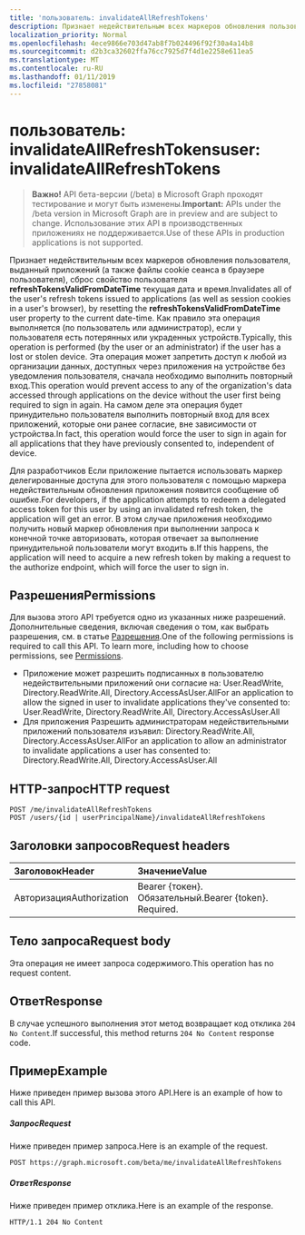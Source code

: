 ```yaml
---
title: 'пользователь: invalidateAllRefreshTokens'
description: Признает недействительным всех маркеров обновления пользователя, выданный приложений (а также файлы cookie сеанса в браузере пользователя), сброс свойство пользователя **refreshTokensValidFromDateTime** текущая дата и время. Как правило эта операция выполняется (по пользователь или администратор), если у пользователя есть потерянных или украденных устройств.  Эта операция может запретить доступ к любой из организации данных, доступных через приложения на устройстве без уведомления пользователя, сначала необходимо выполнить повторный вход. На самом деле эта операция будет принудительно пользователя выполнить повторный вход для всех приложений, которые они ранее согласие, вне зависимости от устройства.
localization_priority: Normal
ms.openlocfilehash: 4ece9866e703d47ab8f7b024496f92f30a4a14b8
ms.sourcegitcommit: d2b3ca32602ffa76cc7925d7f4d1e2258e611ea5
ms.translationtype: MT
ms.contentlocale: ru-RU
ms.lasthandoff: 01/11/2019
ms.locfileid: "27858081"
---
```

# <a name="user-invalidateallrefreshtokens"></a><span data-ttu-id="d7748-106">пользователь: invalidateAllRefreshTokens</span><span class="sxs-lookup"><span data-stu-id="d7748-106">user: invalidateAllRefreshTokens</span></span>

> <span data-ttu-id="d7748-107">**Важно!** API бета-версии (/beta) в Microsoft Graph проходят тестирование и могут быть изменены.</span><span class="sxs-lookup"><span data-stu-id="d7748-107">**Important:** APIs under the /beta version in Microsoft Graph are in preview and are subject to change.</span></span> <span data-ttu-id="d7748-108">Использование этих API в производственных приложениях не поддерживается.</span><span class="sxs-lookup"><span data-stu-id="d7748-108">Use of these APIs in production applications is not supported.</span></span>

<span data-ttu-id="d7748-109">Признает недействительным всех маркеров обновления пользователя, выданный приложений (а также файлы cookie сеанса в браузере пользователя), сброс свойство пользователя **refreshTokensValidFromDateTime** текущая дата и время.</span><span class="sxs-lookup"><span data-stu-id="d7748-109">Invalidates all of the user's refresh tokens issued to applications (as well as session cookies in a user's browser), by resetting the **refreshTokensValidFromDateTime** user property to the current date-time.</span></span> <span data-ttu-id="d7748-110">Как правило эта операция выполняется (по пользователь или администратор), если у пользователя есть потерянных или украденных устройств.</span><span class="sxs-lookup"><span data-stu-id="d7748-110">Typically, this operation is performed (by the user or an administrator) if the user has a lost or stolen device.</span></span>  <span data-ttu-id="d7748-111">Эта операция может запретить доступ к любой из организации данных, доступных через приложения на устройстве без уведомления пользователя, сначала необходимо выполнить повторный вход.</span><span class="sxs-lookup"><span data-stu-id="d7748-111">This operation would prevent access to any of the organization's data accessed through applications on the device without the user first being required to sign in again.</span></span> <span data-ttu-id="d7748-112">На самом деле эта операция будет принудительно пользователя выполнить повторный вход для всех приложений, которые они ранее согласие, вне зависимости от устройства.</span><span class="sxs-lookup"><span data-stu-id="d7748-112">In fact, this operation would force the user to sign in again for all applications that they have previously consented to, independent of device.</span></span>

<span data-ttu-id="d7748-113">Для разработчиков Если приложение пытается использовать маркер делегированные доступа для этого пользователя с помощью маркера недействительным обновления приложения появится сообщение об ошибке.</span><span class="sxs-lookup"><span data-stu-id="d7748-113">For developers, if the application attempts to redeem a delegated access token for this user by using an invalidated refresh token, the application will get an error.</span></span> <span data-ttu-id="d7748-114">В этом случае приложения необходимо получить новый маркер обновления при выполнении запроса к конечной точке авторизовать, которая отвечает за выполнение принудительной пользователи могут входить в.</span><span class="sxs-lookup"><span data-stu-id="d7748-114">If this happens, the application will need to acquire a new refresh token by making a request to the authorize endpoint, which will force the user to sign in.</span></span>

## <a name="permissions"></a><span data-ttu-id="d7748-115">Разрешения</span><span class="sxs-lookup"><span data-stu-id="d7748-115">Permissions</span></span>
<span data-ttu-id="d7748-p105">Для вызова этого API требуется одно из указанных ниже разрешений. Дополнительные сведения, включая сведения о том, как выбрать разрешения, см. в статье [Разрешения](/graph/permissions-reference).</span><span class="sxs-lookup"><span data-stu-id="d7748-p105">One of the following permissions is required to call this API. To learn more, including how to choose permissions, see [Permissions](/graph/permissions-reference).</span></span>

+ <span data-ttu-id="d7748-118">Приложение может разрешить подписанных в пользователю недействительными приложений они согласие на: User.ReadWrite, Directory.ReadWrite.All, Directory.AccessAsUser.All</span><span class="sxs-lookup"><span data-stu-id="d7748-118">For an application to allow the signed in user to invalidate applications they've consented to: User.ReadWrite, Directory.ReadWrite.All, Directory.AccessAsUser.All</span></span>
+ <span data-ttu-id="d7748-119">Для приложения Разрешить администраторам недействительными приложений пользователя изъявил: Directory.ReadWrite.All, Directory.AccessAsUser.All</span><span class="sxs-lookup"><span data-stu-id="d7748-119">For an application to allow an administrator to invalidate applications a user has consented to: Directory.ReadWrite.All, Directory.AccessAsUser.All</span></span>

## <a name="http-request"></a><span data-ttu-id="d7748-120">HTTP-запрос</span><span class="sxs-lookup"><span data-stu-id="d7748-120">HTTP request</span></span>
<!-- { "blockType": "ignored" } -->
```http
POST /me/invalidateAllRefreshTokens
POST /users/{id | userPrincipalName}/invalidateAllRefreshTokens
```
## <a name="request-headers"></a><span data-ttu-id="d7748-121">Заголовки запросов</span><span class="sxs-lookup"><span data-stu-id="d7748-121">Request headers</span></span>
| <span data-ttu-id="d7748-122">Заголовок</span><span class="sxs-lookup"><span data-stu-id="d7748-122">Header</span></span>       | <span data-ttu-id="d7748-123">Значение</span><span class="sxs-lookup"><span data-stu-id="d7748-123">Value</span></span> |
|:---------------|:--------|
| <span data-ttu-id="d7748-124">Авторизация</span><span class="sxs-lookup"><span data-stu-id="d7748-124">Authorization</span></span>  | <span data-ttu-id="d7748-p106">Bearer {токен}. Обязательный.</span><span class="sxs-lookup"><span data-stu-id="d7748-p106">Bearer {token}. Required.</span></span>  |

## <a name="request-body"></a><span data-ttu-id="d7748-127">Тело запроса</span><span class="sxs-lookup"><span data-stu-id="d7748-127">Request body</span></span>
<span data-ttu-id="d7748-128">Эта операция не имеет запроса содержимого.</span><span class="sxs-lookup"><span data-stu-id="d7748-128">This operation has no request content.</span></span>

## <a name="response"></a><span data-ttu-id="d7748-129">Ответ</span><span class="sxs-lookup"><span data-stu-id="d7748-129">Response</span></span>

<span data-ttu-id="d7748-130">В случае успешного выполнения этот метод возвращает код отклика `204 No Content`.</span><span class="sxs-lookup"><span data-stu-id="d7748-130">If successful, this method returns `204 No Content` response code.</span></span>

## <a name="example"></a><span data-ttu-id="d7748-131">Пример</span><span class="sxs-lookup"><span data-stu-id="d7748-131">Example</span></span>
<span data-ttu-id="d7748-132">Ниже приведен пример вызова этого API.</span><span class="sxs-lookup"><span data-stu-id="d7748-132">Here is an example of how to call this API.</span></span>
##### <a name="request"></a><span data-ttu-id="d7748-133">Запрос</span><span class="sxs-lookup"><span data-stu-id="d7748-133">Request</span></span>
<span data-ttu-id="d7748-134">Ниже приведен пример запроса.</span><span class="sxs-lookup"><span data-stu-id="d7748-134">Here is an example of the request.</span></span>
<!-- {
  "blockType": "request",
  "name": "user_invalidateallrefreshtokens"
}-->
```http
POST https://graph.microsoft.com/beta/me/invalidateAllRefreshTokens
```

##### <a name="response"></a><span data-ttu-id="d7748-135">Ответ</span><span class="sxs-lookup"><span data-stu-id="d7748-135">Response</span></span>
<span data-ttu-id="d7748-136">Ниже приведен пример отклика.</span><span class="sxs-lookup"><span data-stu-id="d7748-136">Here is an example of the response.</span></span> 
<!-- {
  "blockType": "response",
  "truncated": true
} -->
```http
HTTP/1.1 204 No Content
```

<!-- uuid: 8fcb5dbc-d5aa-4681-8e31-b001d5168d79
2015-10-25 14:57:30 UTC -->
<!-- {
  "type": "#page.annotation",
  "description": "user: invalidateAllRefreshTokens",
  "keywords": "",
  "section": "documentation",
  "tocPath": ""
}-->
